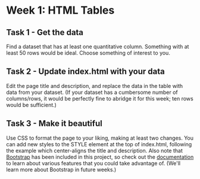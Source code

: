 # Week 1: HTML Tables

## Task 1 - Get the data
Find a dataset that has at least one quantitative column. Something with at least 50 rows would be ideal. Choose something of interest to you.

## Task 2 - Update index.html with your data
Edit the page title and description, and replace the data in the table with data from your dataset. (If your dataset has a cumbersome number of columns/rows, it would be perfectly fine to abridge it for this week; ten rows would be sufficient.)

## Task 3 - Make it beautiful
Use CSS to format the page to your liking, making at least two changes. You can add new styles to the STYLE element at the top of index.html, following the example which center-aligns the title and description. Also note that [Bootstrap](http://getbootstrap.com) has been included in this project, so check out the [documentation](http://getbootstrap.com/css/) to learn about various features that you could take advantage of. (We'll learn more about Bootstrap in future weeks.)
